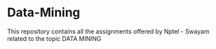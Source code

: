 # Data-Mining
This repository contains all the assignments offered by Nptel - Swayam related to the topic DATA MINING
